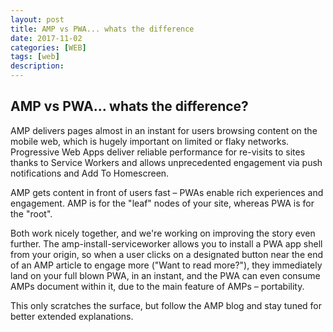 ```yaml
---
layout: post
title: AMP vs PWA... whats the difference
date: 2017-11-02
categories: [WEB]
tags: [web]
description:
---
```



## AMP vs PWA... whats the difference?

AMP delivers pages almost in an instant for users browsing content on the mobile web, which is hugely important on limited or flaky networks. Progressive Web Apps deliver reliable performance for re-visits to sites thanks to Service Workers and allows unprecedented engagement via push notifications and Add To Homescreen.

AMP gets content in front of users fast – PWAs enable rich experiences and engagement. AMP is for the "leaf" nodes of your site, whereas PWA is for the "root".

Both work nicely together, and we're working on improving the story even further. The amp-install-serviceworker allows you to install a PWA app shell from your origin, so when a user clicks on a designated button near the end of an AMP article to engage more ("Want to read more?"), they immediately land on your full blown PWA, in an instant, and the PWA can even consume AMPs document within it, due to the main feature of AMPs – portability.

This only scratches the surface, but follow the AMP blog and stay tuned for better extended explanations.
